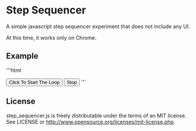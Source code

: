 # Step Sequencer

A simple javascript step sequencer experiment that does not include any UI.

At this time, it works only on Chrome.

## Example

'''html
<!DOCTYPE html PUBLIC "-//W3C//DTD HTML 4.01//EN">
<html>
<head>
  <script src="" type="text/javascript" charset="utf-8"></script>
  
  <title>
    Chrome compatible StepSequencer
  </title>
</head>
<body>
  <button class="go">Click To Start The Loop</button>
  <button class="stop">Stop</button>
  <script src="/lib/step_sequencer.js" type="text/javascript" charset="utf-8"></script>
  <script type="text/javascript" charset="utf-8">
  var sequencer = StepSequencer() ;
  
  function play() {
    if( sequencer.playing ){ return ; }
    sequencer
    .createTrack( 'drum', 'assets/sound.mp3' )
    .createTrack( 'guitar', 'assets/guitar.mp3' )
    .program( 'drum', [1, 5, 9, 13] )
    .program( 'guitar', [2, 6, 10, 12, 14] )
    .play( ) ;
  }
  
  function stop() {
    if( ! sequencer.playing ){ return ; }
    sequencer.stop() ;
  }
  
  document.querySelector('.go').onclick = play ;
  document.querySelector('.stop').onclick = stop ;
  
  </script>
</body>
</html>
'''

## License

step_sequencer.js is freely distributable under the terms of an MIT license. See LICENSE or http://www.opensource.org/licenses/mit-license.php.
